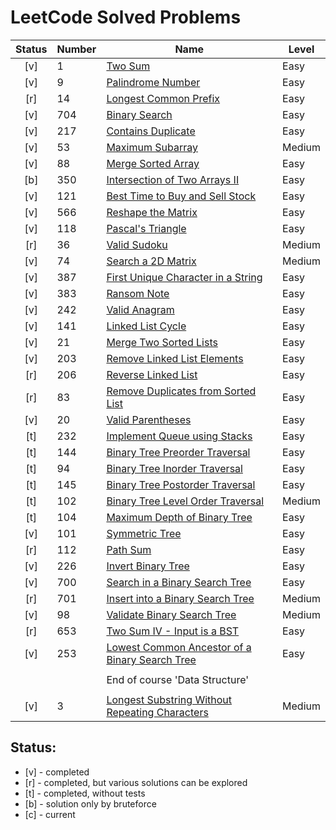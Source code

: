 # LeetCode Solved Problems

| Status | Number | Name                                                                                                                                 | Level  |
|:------:|--------|--------------------------------------------------------------------------------------------------------------------------------------|--------|
|  [v]   | 1      | [Two Sum](solutions/1.%20Two%20Sum.go)                                                                                               | Easy   |
|  [v]   | 9      | [Palindrome Number](./solutions/9.%20Palindrome%20Number.go)                                                                         | Easy   |
|  [r]   | 14     | [Longest Common Prefix](./solutions/14.%20Longest%20Common%20Prefix.go)                                                              | Easy   |
|  [v]   | 704    | [Binary Search](./solutions/704.%20Binary%20Search.go)                                                                               | Easy   |
|  [v]   | 217    | [Contains Duplicate](./solutions/217.%20Contains%20Duplicate.go)                                                                     | Easy   |
|  [v]   | 53     | [Maximum Subarray](./solutions/53.%20Maximum%20Subarray.go)                                                                          | Medium |
|  [v]   | 88     | [Merge Sorted Array](./solutions/88.%20Merge%20Sorted%20Array.go)                                                                    | Easy   |
|  [b]   | 350    | [Intersection of Two Arrays II](./solutions/350.%20Intersection%20of%20Two%20Arrays%20II.go)                                         | Easy   |
|  [v]   | 121    | [Best Time to Buy and Sell Stock](./solutions/121.%20Best%20Time%20to%20Buy%20and%20Sell%20Stock.go)                                 | Easy   |
|  [v]   | 566    | [Reshape the Matrix](./solutions/566.%20Reshape%20the%20Matrix.go)                                                                   | Easy   |
|  [v]   | 118    | [Pascal's Triangle](./solutions/118.%20Pascal's%20Triangle.go)                                                                       | Easy   |
|  [r]   | 36     | [Valid Sudoku](./solutions/36.%20Valid%20Sudoku.go)                                                                                  | Medium |
|  [v]   | 74     | [Search a 2D Matrix](./solutions/74.%20Search%20a%202D%20Matrix.go)                                                                  | Medium |
|  [v]   | 387    | [First Unique Character in a String](./solutions/387.%20First%20Unique%20Character%20in%20a%20String.go)                             | Easy   |
|  [v]   | 383    | [Ransom Note](./solutions/383.%20Ransom%20Note.go)                                                                                   | Easy   |
|  [v]   | 242    | [Valid Anagram](./solutions/242.%20Valid%20Anagram.go)                                                                               | Easy   |
|  [v]   | 141    | [Linked List Cycle](./solutions/141.%20Linked%20List%20Cycle.go)                                                                     | Easy   |
|  [v]   | 21     | [Merge Two Sorted Lists](./solutions/21.%20Merge%20Two%20Sorted%20Lists.go)                                                          | Easy   |
|  [v]   | 203    | [Remove Linked List Elements](./solutions/203.%20Remove%20Linked%20List%20Elements.go)                                               | Easy   |
|  [r]   | 206    | [Reverse Linked List](./solutions/206.%20Reverse%20Linked%20List.go)                                                                 | Easy   |
|  [r]   | 83     | [Remove Duplicates from Sorted List](./solutions/83.%20Remove%20Duplicates%20from%20Sorted%20List.go)                                | Easy   |
|  [v]   | 20     | [Valid Parentheses](./solutions/20.%20Valid%20Parentheses.go)                                                                        | Easy   |
|  [t]   | 232    | [Implement Queue using Stacks](./solutions/232.%20Implement%20Queue%20using%20Stacks.go)                                             | Easy   |
|  [t]   | 144    | [Binary Tree Preorder Traversal](./solutions/144.%20Binary%20Tree%20Preorder%20Traversal.go)                                         | Easy   |
|  [t]   | 94     | [Binary Tree Inorder Traversal](./solutions/94.%20Binary%20Tree%20Inorder%20Traversal.go)                                            | Easy   |
|  [t]   | 145    | [Binary Tree Postorder Traversal](./solutions/145.%20Binary%20Tree%20Postorder%20Traversal.go)                                       | Easy   |
|  [t]   | 102    | [Binary Tree Level Order Traversal](./solutions/102.%20Binary%20Tree%20Level%20Order%20Traversal.go)                                 | Medium |
|  [t]   | 104    | [Maximum Depth of Binary Tree](./solutions/104.%20Maximum%20Depth%20of%20Binary%20Tree.go)                                           | Easy   |
|  [v]   | 101    | [Symmetric Tree](./solutions/101.%20Symmetric%20Tree.go)                                                                             | Easy   |
|  [r]   | 112    | [Path Sum](./solutions/112.%20Path%20Sum.go)                                                                                         | Easy   |
|  [v]   | 226    | [Invert Binary Tree](./solutions/226.%20Invert%20Binary%20Tree.go)                                                                   | Easy   |
|  [v]   | 700    | [Search in a Binary Search Tree](./solutions/700.%20Search%20in%20a%20Binary%20Search%20Tree.go)                                     | Easy   |
|  [r]   | 701    | [Insert into a Binary Search Tree](./solutions/701.%20Insert%20into%20a%20Binary%20Search%20Tree.go)                                 | Medium |
|  [v]   | 98     | [Validate Binary Search Tree](./solutions/98.%20Validate%20Binary%20Search%20Tree.go)                                                | Medium |
|  [r]   | 653    | [Two Sum IV - Input is a BST](./solutions/653.%20Two%20Sum%20IV%20-%20Input%20is%20a%20BST.go)                                       | Easy   |
|  [v]   | 253    | [Lowest Common Ancestor of a Binary Search Tree](./solutions/235.%20Lowest%20Common%20Ancestor%20of%20a%20Binary%20Search%20Tree.go) | Easy   |
|        |        |                                                                                                                                      |        |
|        |        | End of course 'Data Structure'                                                                                                       |        |
|        |        |                                                                                                                                      |        |
|  [v]   | 3      | [Longest Substring Without Repeating Characters](./solutions/3.%20Longest%20Substring%20Without%20Repeating%20Characters.go)         | Medium |

Status:
- 
- [v] - completed
- [r] - completed, but various solutions can be explored
- [t] - completed, without tests
- [b] - solution only by bruteforce 
- [c] - current
